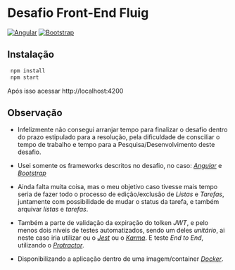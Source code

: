 # Desafio Front-End Fluig

[![Angular](https://img.shields.io/badge/Angular-8-RED)][Angular]
[![Bootstrap](https://img.shields.io/badge/Bootstrap-4-blueviolet)][Bootstrap]

## Instalação

```bash
 npm install
 npm start
 ```
Após isso acessar http://localhost:4200

## Observação

* Infelizmente não consegui arranjar tempo para finalizar o desafio dentro do prazo estipulado para a resolução, pela dificuldade de consciliar o tempo de trabalho e tempo para a Pesquisa/Desenvolvimento deste desafio.
* Usei somente os frameworks descritos no desafio, no caso: _[Angular]_ e _[Bootstrap]_

* Ainda falta muita coisa, mas o meu objetivo caso tivesse mais tempo seria de fazer todo o processo de edição/exclusão de _Listas_ e _Tarefas_, juntamente com possibilidade de mudar o status da tarefa, e também arquivar _listas_ e _tarefas_.
* Também a parte de validação da expiração do tolken _JWT_, e pelo menos dois níveis de testes automatizados, sendo um deles _unitário_, ai neste caso iria utilizar ou o _[Jest]_ ou o _[Karma]_. E teste _End to End_, utilizando o _[Protractor]_.
* Disponibilizando a aplicação dentro de uma imagem/container _[Docker]_.

[angular]: https://angular.io
[Bootstrap]: https://getbootstrap.com/
[Jest]: https://jestjs.io/
[Karma]: https://karma-runner.github.io/
[Docker]: https://www.docker.com/
[Protractor]: https://www.protractortest.org/